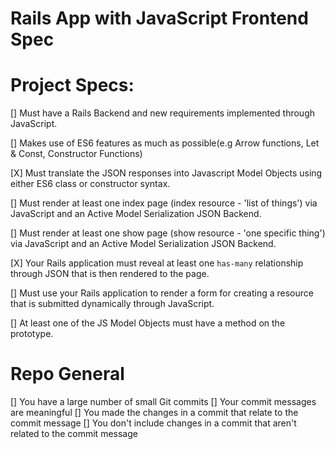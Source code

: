 # Rails App with JavaScript Frontend Spec

# Project Specs:

[] Must have a Rails Backend and new requirements implemented through JavaScript.

[] Makes use of ES6 features as much as possible(e.g Arrow functions, Let & Const, Constructor Functions)

[X] Must translate the JSON responses into Javascript Model Objects using either ES6 class or constructor syntax.

[] Must render at least one index page (index resource - 'list of things') via JavaScript and an Active Model Serialization JSON Backend.

[] Must render at least one show page (show resource - 'one specific thing') via JavaScript and an Active Model Serialization JSON    Backend.

[X] Your Rails application must reveal at least one `has-many` relationship through JSON that is then rendered to the page.

[] Must use your Rails application to render a form for creating a resource that is submitted dynamically through JavaScript.

[] At least one of the JS Model Objects must have a method on the prototype.


# Repo General

[] You have a large number of small Git commits
[] Your commit messages are meaningful
[] You made the changes in a commit that relate to the commit message
[] You don't include changes in a commit that aren't related to the commit message
